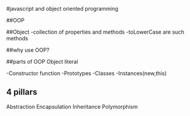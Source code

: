 #javascript and object oriented programming

##OOP

##Object
-collection of properties and methods 
-toLowerCase are such methods 

##why use OOP?

##parts of OOP
Object literal 

-Constructor function 
-Prototypes
-Classes
-Instances(new,this)

## 4 pillars 
Abstraction
Encapsulation
Inheritance
Polymorphism
 
 
